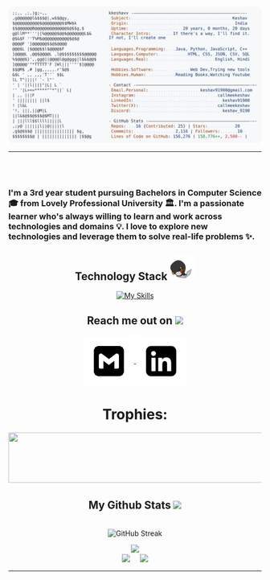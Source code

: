 <!-- 
<p align="center">
  <img src="https://github.com/kkeshavv/kkeshavv/blob/main/assests/banner.png" />

</p> -->

  <picture>
    <source media="(prefers-color-scheme: dark)" srcset="https://raw.githubusercontent.com/kkeshavv/kkeshavv/main/assests/dark_mode.svg">
    <img alt="Keshav's GitHub Profile README" src="https://raw.githubusercontent.com/kkeshavv/kkeshavv/main/assests/light_mode.svg">
</picture>
<br>
<hr>
<br>


<!------------------------------------------------------------------------------------------------------------------------------------------------------------------------------------------------------------------>
<br>
<p align="center">
  <h3>
    <b>
  I'm a 3rd year student pursuing Bachelors in Computer Science 🎓 from Lovely Professional University 🏛. I'm a passionate learner who's always willing to learn and work across technologies and domains 💡. I love to explore new technologies and leverage them to solve real-life problems ✨.
    </b>
  </h3>
</p>

<!------------------------------------------------------------------------------------------------------------------------------------------------------------------------------------------------------------------>

<h2 align="center">Technology Stack <img src="https://github.com/kkeshavv/kkeshavv/blob/main/assests/laptop.gif" width="50"></h2>
<p align="center">
 <div align="center"
   
[![My Skills](https://skillicons.dev/icons?i=c,cpp,css,discord,figma,github,html,java,js,kali,linkedin,linux,notion,r,stackoverflow,vscode,windows,apple&perline=13)](https://skillicons.dev)

</div>

</p>

<!------------------------------------------------------------------------------------------------------------------------------------------------------------------------------------------------------------------>

<h2 align="center">Reach me out on <img src="https://media0.giphy.com/media/jqNPzdTTxQfOgOqpO4/source.gif" width="50"></h2>
<p align="center">
  <a href="mailto:keshav91900@gmail.com" target="blank">
    <img align="center" src="https://github.com/kkeshavv/kkeshavv/blob/main/assests/gmail.gif" alt="Gmail Logo" height="100" width="100" />
  </a>
  <a href="https://www.linkedin.com/in/keshav91900/" target="blank">
    <img align="center" src="https://github.com/kkeshavv/kkeshavv/blob/main/assests/Linkedin.gif" alt="LinkedIn Logo" height="100" width="100" />
  </a>
</p>

<!------------------------------------------------------------------------------------------------------------------------------------------------------------------------------------------------------------------>

<h1 align="center">Trophies:</h1>
<p align="center">
  <img width="1500" height="100" src="https://github-profile-trophy.vercel.app/?username=kkeshavv&theme=darkhub"/>
</p>

<!------------------------------------------------------------------------------------------------------------------------------------------------------------------------------------------------------------------>

<h2 align="center">My Github Stats <img src="https://media.giphy.com/media/VgCDAzcKvsR6OM0uWg/giphy.gif" width="50"></h2>
<br>
<div align="center">

  <img width="800" height="220" src="https://streak-stats.demolab.com?user=kkeshavv&theme=highcontrast&hide_border=true&border_radius=5&card_width=800&card_height=220" alt="GitHub Streak" /> 
  
  ![](http://github-profile-summary-cards.vercel.app/api/cards/profile-details?username=kkeshavv&theme=codeSTACKr) <br>
  ![](http://github-profile-summary-cards.vercel.app/api/cards/stats?username=kkeshavv&theme=codeSTACKr)&nbsp;&nbsp;&nbsp;&nbsp;
  ![](http://github-profile-summary-cards.vercel.app/api/cards/repos-per-language?username=kkeshavv&theme=codeSTACKr)
</div>

<hr>
